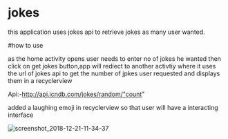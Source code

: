 # jokes
this application uses jokes api to retrieve jokes as many user wanted. 

#how to use

as the home activity opens user needs to enter no of jokes he wanted then click on get jokes button,app will rediect to another activtiy where it uses the url of jokes api to get the number of jpkes user requested and displays them in a recyclerview

Api:-http://api.icndb.com/jokes/random/"count"

 added a laughing emoji in recyclerview so that user will have a interacting interface 
 
 
 ![screenshot_2018-12-21-11-34-37](https://user-images.githubusercontent.com/35651174/50331300-2e952a80-0524-11e9-9a02-a6e2bd981635.png)
